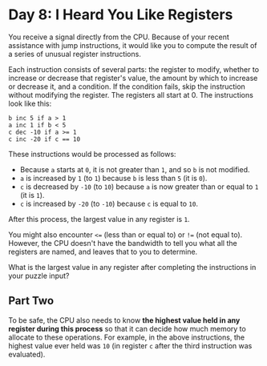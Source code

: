Day 8: I Heard You Like Registers
=================================

You receive a signal directly from the CPU. Because of your recent assistance
with jump instructions, it would like you to compute the result of a series of
unusual register instructions.

Each instruction consists of several parts: the register to modify, whether
to increase or decrease that register's value, the amount by which to increase
or decrease it, and a condition. If the condition fails, skip the instruction
without modifying the register. The registers all start at 0. The instructions
look like this:

```
b inc 5 if a > 1
a inc 1 if b < 5
c dec -10 if a >= 1
c inc -20 if c == 10
```

These instructions would be processed as follows:

* Because `a` starts at `0`, it is not greater than `1`, and so `b` is not
  modified.
* `a` is increased by `1` (to `1`) because `b` is less than `5` (it is `0`).
* `c` is decreased by `-10` (to `10`) because `a` is now greater than or equal
  to `1` (it is `1`).
* `c` is increased by `-20` (to `-10`) because `c` is equal to `10`.

After this process, the largest value in any register is `1`.

You might also encounter `<=` (less than or equal to) or `!=` (not equal to).
However, the CPU doesn't have the bandwidth to tell you what all the registers
are named, and leaves that to you to determine.

What is the largest value in any register after completing the instructions
in your puzzle input?


Part Two
--------

To be safe, the CPU also needs to know **the highest value held in any register
during this process** so that it can decide how much memory to allocate to
these operations. For example, in the above instructions, the highest value
ever held was `10` (in register `c` after the third instruction was evaluated).
